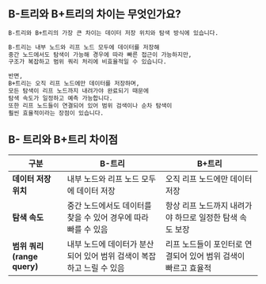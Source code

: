 ## B-트리와 B+트리의 차이는 무엇인가요?
```txt
B-트리와 B+트리의 가장 큰 차이는 데이터 저장 위치와 탐색 방식에 있습니다.

B-트리는 내부 노드와 리프 노드 모두에 데이터를 저장해
중간 노드에서도 탐색이 가능해 경우에 따라 빠른 접근이 가능하지만,
구조가 복잡하고 범위 쿼리 처리에 비효율적일 수 있습니다.

반면,
B+트리는 오직 리프 노드에만 데이터를 저장하며,
모든 탐색이 리프 노드까지 내려가야 완료되기 때문에
탐색 속도가 일정하고 예측 가능합니다.
또한 리프 노드들이 연결되어 있어 범위 검색이나 순차 탐색이
훨씬 효율적이라는 장점이 있습니다.
```

## B- 트리와 B+트리 차이점
| 구분                     | B-트리                                    | B+트리                                |
| ---------------------- | --------------------------------------- | ----------------------------------- |
| **데이터 저장 위치**          | 내부 노드와 리프 노드 모두에 데이터 저장                 | 오직 리프 노드에만 데이터 저장                   |
| **탐색 속도**              | 중간 노드에서도 데이터를 찾을 수 있어 경우에 따라 빠를 수 있음    | 항상 리프 노드까지 내려가야 하므로 일정한 탐색 속도 보장    |
| **범위 쿼리(range query)** | 내부 노드에 데이터가 분산되어 있어 범위 검색이 복잡하고 느릴 수 있음 | 리프 노드들이 포인터로 연결되어 있어 범위 검색이 빠르고 효율적 |
